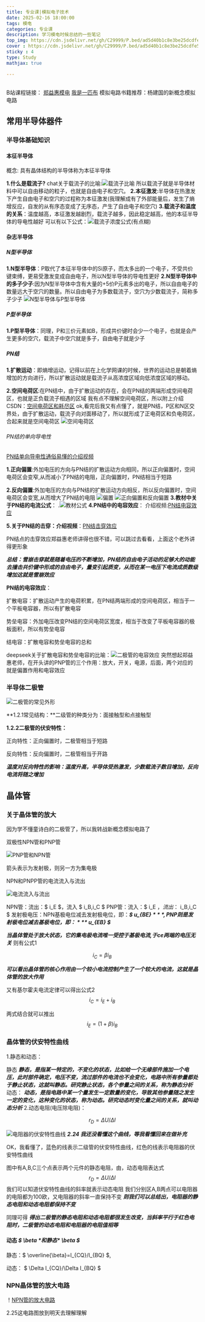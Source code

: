 ```yaml
---
title: 专业课|模拟电子技术
date: 2025-02-16 18:00:00
tags: 模电
categories: 专业课
description: 学习模电时候总结的一些笔记
top_img: https://cdn.jsdelivr.net/gh/C29999/P.bed/ad5d40b1c8e3be25dcdfe53a2da74498.jpg
cover : https://cdn.jsdelivr.net/gh/C29999/P.bed/ad5d40b1c8e3be25dcdfe53a2da74498.jpg
sticky : 4
type: Study
mathjax: true

---
```


##

B站课程链接：
[郑益惠模电](https://www.bilibili.com/video/BV1Gt411b7Zq?spm_id_from=333.788.videopod.episodes&vd_source=c5401a748b9181518ac8973e4357cb19&p=2)
[我是一匹布](https://space.bilibili.com/385103019)
模拟电路书籍推荐：杨建国的新概念模拟电路

## 常用半导体器件

### 半导体基础知识

#### 本征半导体

概念: 具有晶体结构的半导体称为本征半导体

**1.什么是载流子?**
chat关于载流子的比喻:![载流子比喻](https://cdn.jsdelivr.net/gh/C29999/P.bed/78cf4f33ad6528dd349c0430b5a2123.png)
所以载流子就是半导体材料中可以自由移动的粒子，也就是自由电子和空穴。
**2.本征激发**:半导体在热激发下产生自由电子和空穴的过程称为本征激发(我理解成有了外部能量后，发生了熵增反应，自发的从有序态变成了无序态，产生了自由电子和空穴)
**3.载流子和温度的关系**：温度越高，本征激发越剧烈，载流子越多，因此稳定越高，他的本征半导体的导电性越好
可以有以下公式：![载流子浓度公式](https://cdn.jsdelivr.net/gh/C29999/P.bed/008cb8547223451d33f4afb46bb3f934.png)(有点糊)

#### 杂志半导体

##### N型半导体

**1.N型半导体**：P取代了本征半导体中的Si原子，而太多出的一个电子，不受共价键束缚，更易受激发变成自由电子，所以N型半导体的导电性更好
**2.N型半导体中的多子少子**:因为N型半导体中含有大量的+5价P元素多出的电子，所以自由电子的数量远大于空穴的数量。所以自由电子为多数载流子，空穴为少数载流子，简称多子少子
![N型半导体与P型半导体](https://cdn.jsdelivr.net/gh/C29999/P.bed/628efafadbda3c541bb9ec5668f06a9f.png)

##### P型半导体

**1.P型半导体**：同理，P和三价元素如B，形成共价键时会少一个电子，也就是会产生更多的空穴，载流子中空穴就是多子，自由电子就是少子

##### PN结

**1.扩散运动**：即熵增运动，记得以前在上化学网课的时候，世界的运动总是朝着熵增加的方向进行，所以扩散运动就是载流子从高浓度区域向低浓度区域的移动。

**2.空间电荷区**:在PN结中，由于扩散运动的存在，会在PN结的两端形成空间电荷区，也就是正负载流子相遇的区域
我有点不理解空间电荷区，所以附上介绍CSDN：[空间电荷区和耗尽区](https://blog.csdn.net/weixin_45293089/article/details/129633480)
ok,看完后我又有点懂了，就是PN结，P区和N区交界处，由于扩散运动，载流子向对面移动了，所以就形成了正电荷区和负电荷区，合起来就是空间电荷区
![空间电荷区](https://cdn.jsdelivr.net/gh/C29999/P.bed/3a733c6f5b264a4d86f8c6d24710063e.png)

###### PN结的单向导电性

[PN结单向导电性通俗易懂的介绍视频](https://www.bilibili.com/video/BV1Ph4y1a7ce/?spm_id_from=333.337.search-card.all.click&vd_source=c5401a748b9181518ac8973e4357cb19)

**1.正向偏置**:外加电压的方向与PN结的扩散运动方向相同，所以正向偏置时，空间电荷区会变窄,从而减小了PN结的电阻，正向偏置时，PN结相当于短路

**2.反向偏置**:外加电压的方向与PN结的扩散运动方向相反，所以反向偏置时，空间电荷区会变宽,从而增大了PN结的电阻
![偏置](https://cdn.jsdelivr.net/gh/C29999/P.bed/7fc9adfc8e66d0ec355ccae6a4a8a856.png)
![正向偏置和反向偏置](https://cdn.jsdelivr.net/gh/C29999/P.bed/927917ee40aee5bdbcf54c70304dae8c.png)
**3.教材中关于PN结的电流公式**：
 .![教材公式](https://cdn.jsdelivr.net/gh/C29999/P.bed/f95ba218879514bd7e6b09ad377ac125.jpg)
**4.PN结中的电容效应**：
介绍视频:[PN结电容效应](https://www.bilibili.com/video/BV1a14y1j712/?spm_id_from=333.337.search-card.all.click&vd_source=c5401a748b9181518ac8973e4357cb19)

**5.关于PN结的击穿：介绍视频**：[PN结击穿效应](https://www.bilibili.com/video/BV1wt411i7Ve/?spm_id_from=333.337.search-card.all.click&vd_source=c5401a748b9181518ac8973e4357cb19)

PN结点的击穿效应郑益惠老师讲得也很不错，可以跳过去看看，上面这个老外讲得更形象

***总结：雪崩击穿就是随着电压的不断增加，PN结的自由电子活动的足够大的动能去撞击共价键中形成的自由电子，量变引起质变，从而在某一电压下电流成质数级增加这就是雪崩效应***

**PN结的电容效应**：

扩散电容：扩散运动产生的电荷积累，在PN结两端形成的空间电荷区，相当于一个平板电容器，所以有扩散电容

势垒电容：外加电压改变PN结的空间电荷区宽度，相当于改变了平板电容器的极板面积，所以有势垒电容

结电容：扩散电容和势垒电容的总和

deepseek关于扩散电容和势垒电容的比喻：![二极管的电容效应](https://cdn.jsdelivr.net/gh/C29999/P.bed/6bee0eaa57dd0b338440cd49117bc791.png)
突然想起郑益惠老师，在开头讲的PNP管的三个作用：放大，开关，电源，后面，两个对应的就是偏置作用和电容效应

### 半导体二极管

 ![二极管的常见外形](https://cdn.jsdelivr.net/gh/C29999/P.bed/45c595a0d82858ec89232a0f81a9754c.png)

**1.2.1常见结构：**二级管的种类分为：面接触型和点接触型

**1.2.2二极管的伏安特性：**

正向特性：正向偏置时，二极管相当于短路

反向特性：反向偏置时，二极管相当于开路

***温度对反向特性的影响：温度升高，半导体受热激发，少数载流子数目增加，反向电流将随之增加***

## 晶体管

### 关于晶体管的放大

因为学不懂童诗白的二极管了，所以我转战新概念模拟电路了

双极性NPN管和PNP管

![PNP管和NPN管](https://cdn.jsdelivr.net/gh/C29999/P.bed/7de74ac579ea5ccc92ce34b850820302.png)

箭头表示为发射极，则另一方为集电极

NPN和PNPP管的电流流入与流出

![电流流入与流出](https://cdn.jsdelivr.net/gh/C29999/P.bed/c0e451c26f7ac20b4442ebfeb2e5e1ca.png)

NPN管：流出：$ i_E $，流入 $ i_B,i_C  $
PNP管：流入：$ i_E $，流出：$ i_B,i_C  $
发射极电压：NPN基极电位减去发射极电位，即：***$ u_{BE} $***,PNP则是发射极电位减去基极电位，即：***$ u_{EB} $***

 ***当晶体管处于放大状态，它的集电极电流唯一受控于基极电流,于ce两端的电压无关***
 则有公式1

 $$ i_C = \beta i_B $$

 ***可以看出晶体管的核心作用由一个较小电流控制产生了一个较大的电流，这就是晶体管的放大作用***

 又有基尔霍夫电流定律可以得出公式2
 $$ i_C = i_E + i_B $$

两式结合就可以推出  $$ i_E = (1+\beta) i_B $$

### 晶体管的伏安特性曲线

1.静态和动态：

静态
***静态，是指某一特定的，不变化的状态，比如给一个无缘部件施加一个电压，此时部件确定，电压不变，流过部件的电流也不会变化，电路中所有参量都处于静止状态，这就叫静态。研究静止状态，各个参量之间的关系，称为静态分析***
动态：
***动态，是指电路中某一个量发生一定数量的变化，导致其他参量随之发生一定的变化，这种变化的状态，称为动态。研究动态时变化量之间的关系，就叫动态分析***
2.动态电阻(电压除电阻)：

$$ r_D=\Delta U/\Delta I $$

![电阻器的伏安特性曲线](https://cdn.jsdelivr.net/gh/C29999/P.bed/4d85df6081f38cf0a2428ec99b040469.png)
***2.24 我还没看懂这个曲线，等我看懂回来在做补充***

OK，我看懂了，蓝色的线表示二级管的伏安特性曲线，红色的线表示电阻器的伏安特性曲线

图中有A,B,C三个点表示两个元件的静态电阻，由，动态电阻表达式
$$ r_D=\Delta U/\Delta I $$
我们可以知道伏安特性曲线的斜率就表示动态电阻
我们分别区A,B两点可以电阻器的电阻都为100欧，又电阻器的斜率一直保持不变
***则我们可以总结出，电阻器的静态电阻和动态电阻都保持不变***

同理可得
***得出二极管的静态电阻和动态电阻都很发生改变，当斜率平行于红色电阻时，二极管的动态电阻和电阻器的电阻值相等***

#### 动态 *$ \beta $*和静态 *$ \beta $*

静态：$ \overline{\beta}=I_{CQ}/I_{BQ} $,

动态： $ \Delta I_{CQ}/\Delta I_{BQ} $

### NPN晶体管的放大电路

！[NPN管的放大电路](https://cdn.jsdelivr.net/gh/C29999/P.bed/e521360500e82bad8648620c0612382e.png)

2.25这电路图放到明天去理解理解
